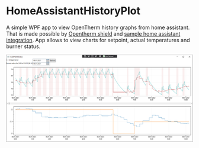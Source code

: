 # HomeAssistantHistoryPlot
A simple WPF app to view OpenTherm history graphs from home assistant. That is made possible by [Opentherm shield](https://diyless.com/product/master-opentherm-shield) and [sample home assistant integration](https://diyless.com/blog/home-assistant-opentherm-thermostat). App allows to view charts for setpoint, actual temperatures and burner status.

![Main Window](Screen.png?raw=true)
